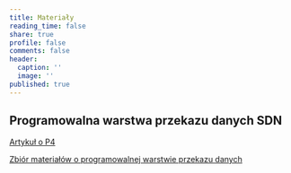 ```yaml
---
title: Materiały
reading_time: false
share: true
profile: false
comments: false
header:
  caption: ''
  image: ''
published: true
---
```


## Programowalna warstwa przekazu danych SDN

[Artykuł o P4](https://www.sigcomm.org/sites/default/files/ccr/papers/2014/July/0000000-0000004.pdf)

[Zbiór materiałów o programowalnej warstwie przekazu danych](https://rg0now.github.io/prog_dataplane_reading_list/README.html)
